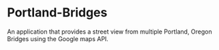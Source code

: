 # Portland-Bridges
An application that provides a street view from multiple Portland, Oregon Bridges using the Google maps API.
